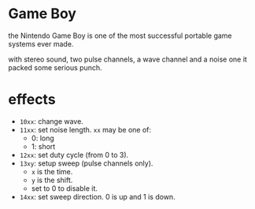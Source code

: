# Game Boy

the Nintendo Game Boy is one of the most successful portable game systems ever made.

with stereo sound, two pulse channels, a wave channel and a noise one it packed some serious punch.

# effects

- `10xx`: change wave.
- `11xx`: set noise length. `xx` may be one of:
  - 0: long
  - 1: short
- `12xx`: set duty cycle (from 0 to 3).
- `13xy`: setup sweep (pulse channels only).
  - `x` is the time.
  - `y` is the shift.
  - set to 0 to disable it.
- `14xx`: set sweep direction. 0 is up and 1 is down.
